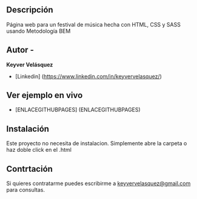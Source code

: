 ## Descripción

Página web para un festival de música hecha con HTML, CSS y SASS usando Metodología BEM 

## Autor -
**Keyver Velásquez**

* [Linkedin] (https://www.linkedin.com/in/keyvervelasquez/)

## Ver ejemplo en vivo
- [ENLACEGITHUBPAGES] (ENLACEGITHUBPAGES)

## Instalación
Este proyecto no necesita de instalacion. Simplemente abre la carpeta o haz doble click en el .html

## Contrtación 
Si quieres contratarme puedes escribirme a keyvervelasquez@gmail.com para consultas.
